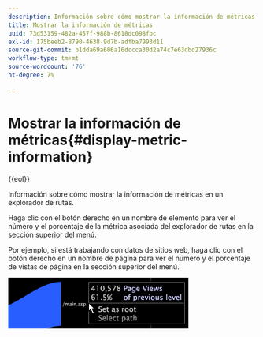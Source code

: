 ```yaml
---
description: Información sobre cómo mostrar la información de métricas en un explorador de rutas.
title: Mostrar la información de métricas
uuid: 73d53159-482a-457f-988b-8618dc098fbc
exl-id: 175beeb2-8790-4638-9d7b-adfba7993d11
source-git-commit: b1dda69a606a16dccca30d2a74c7e63dbd27936c
workflow-type: tm+mt
source-wordcount: '76'
ht-degree: 7%

---
```


# Mostrar la información de métricas{#display-metric-information}

{{eol}}

Información sobre cómo mostrar la información de métricas en un explorador de rutas.

Haga clic con el botón derecho en un nombre de elemento para ver el número y el porcentaje de la métrica asociada del explorador de rutas en la sección superior del menú.

Por ejemplo, si está trabajando con datos de sitios web, haga clic con el botón derecho en un nombre de página para ver el número y el porcentaje de vistas de página en la sección superior del menú.

![](assets/vis_PathBrowser_info.png)
